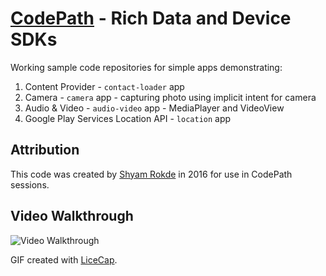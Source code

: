 # [CodePath](https://github.com/codepath) - Rich Data and Device SDKs

Working sample code repositories for simple apps demonstrating:

1. Content Provider - `contact-loader` app
1. Camera - `camera` app - capturing photo using implicit intent for camera
1. Audio & Video - `audio-video` app - MediaPlayer and VideoView
1. Google Play Services Location API - `location` app 

## Attribution

This code was created by [Shyam Rokde](https://github.com/mysgithub) in 2016 for use in CodePath sessions.

## Video Walkthrough

<img src='./pizza.gif' title='Video Walkthrough' width='' alt='Video Walkthrough' />

GIF created with [LiceCap](http://www.cockos.com/licecap/).